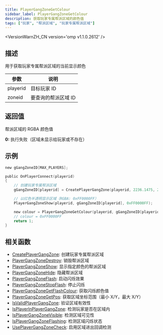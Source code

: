 ```yaml
---
title: PlayerGangZoneGetColour
sidebar_label: PlayerGangZoneGetColour
description: 获取玩家专属帮派区域的颜色值
tags: ["玩家", "帮派区域", "玩家专属帮派区域"]
---
```


<VersionWarnZH_CN version='omp v1.1.0.2612' />

## 描述

用于获取玩家专属帮派区域的当前显示颜色

| 参数     | 说明                |
| -------- | ------------------- |
| playerid | 目标玩家 ID         |
| zoneid   | 要查询的帮派区域 ID |

## 返回值

帮派区域的 RGBA 颜色值

**0:** 执行失败（区域未显示给玩家或不存在）

## 示例

```c
new gGangZoneID[MAX_PLAYERS];

public OnPlayerConnect(playerid)
{
    // 创建玩家专属帮派区域
    gGangZoneID[playerid] = CreatePlayerGangZone(playerid, 2236.1475, 2424.7266, 2319.1636, 2502.4348);

    // 以红色半透明显示区域（RGBA: 0xFF0000FF）
    PlayerGangZoneShow(playerid, gGangZoneID[playerid], 0xFF0000FF);

    new colour = PlayerGangZoneGetColour(playerid, gGangZoneID[playerid]);
    // colour = 0xFF0000FF
    return 1;
}
```

## 相关函数

- [CreatePlayerGangZone](CreatePlayerGangZone): 创建玩家专属帮派区域
- [PlayerGangZoneDestroy](PlayerGangZoneDestroy): 销毁帮派区域
- [PlayerGangZoneShow](PlayerGangZoneShow): 显示指定颜色的帮派区域
- [PlayerGangZoneHide](PlayerGangZoneHide): 隐藏帮派区域
- [PlayerGangZoneFlash](PlayerGangZoneFlash): 启动闪烁效果
- [PlayerGangZoneStopFlash](PlayerGangZoneStopFlash): 停止闪烁
- [PlayerGangZoneGetFlashColour](PlayerGangZoneGetFlashColour): 获取闪烁颜色值
- [PlayerGangZoneGetPos](PlayerGangZoneGetPos): 获取区域坐标范围（最小 X/Y，最大 X/Y）
- [IsValidPlayerGangZone](IsValidPlayerGangZone): 验证区域有效性
- [IsPlayerInPlayerGangZone](IsPlayerInPlayerGangZone): 检测玩家是否在区域内
- [IsPlayerGangZoneVisible](IsPlayerGangZoneVisible): 检测区域可见性
- [IsPlayerGangZoneFlashing](IsPlayerGangZoneFlashing): 检测区域闪烁状态
- [UsePlayerGangZoneCheck](UsePlayerGangZoneCheck): 启用区域进出回调检测
